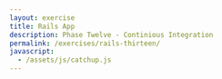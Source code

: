 ```yaml
---
layout: exercise
title: Rails App
description: Phase Twelve - Continious Integration
permalink: /exercises/rails-thirteen/
javascript:
  - /assets/js/catchup.js
---
```




